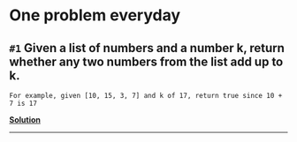 # One problem everyday

## ```#1``` Given a list of numbers and a number k, return whether any two numbers from the list add up to k.

```
For example, given [10, 15, 3, 7] and k of 17, return true since 10 + 7 is 17
```
**[Solution][sol1]**

---



[sol1]: https://github.com/SrikanthYashaswi/interesting-problems/blob/master/solutions/sol_1.go
